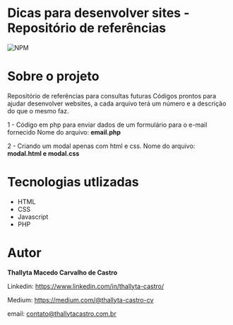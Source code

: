 # Dicas para desenvolver sites - Repositório de referências

![NPM](https://img.shields.io/npm/l/react)

# Sobre o projeto

Repositório de referências para consultas futuras
Códigos prontos para ajudar desenvolver websites, a cada arquivo terá um número e a descrição do que o mesmo faz.

1 - Código em php para enviar dados de um formulário para o e-mail fornecido
     Nome do arquivo: **email.php**
 
2 - Criando um modal  apenas com html e css.
    Nome do arquivo: **modal.html e modal.css** 
    
# Tecnologias utlizadas 

- HTML
- CSS
- Javascript
- PHP

# Autor
<b>Thallyta Macedo Carvalho de Castro</b>

Linkedin: https://www.linkedin.com/in/thallyta-castro/

Medium: https://medium.com/@thallyta-castro-cv

email: contato@thallytacastro.com.br
